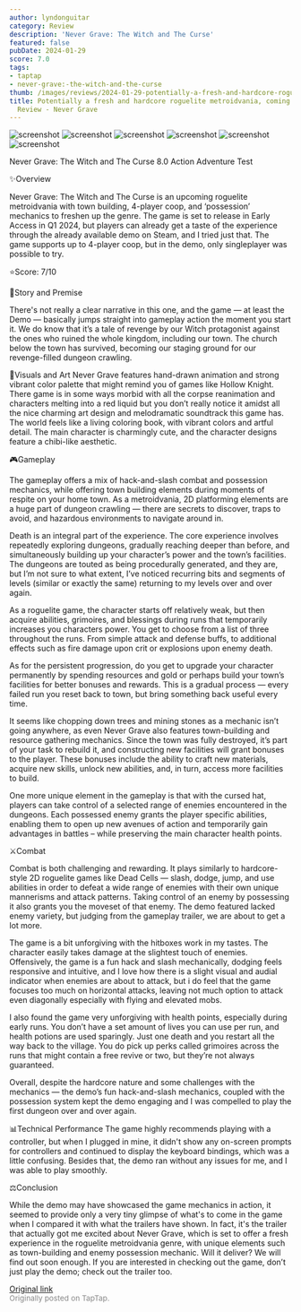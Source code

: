 ```yaml
---
author: lyndonguitar
category: Review
description: 'Never Grave: The Witch and The Curse'
featured: false
pubDate: 2024-01-29
score: 7.0
tags:
- taptap
- never-grave:-the-witch-and-the-curse
thumb: /images/reviews/2024-01-29-potentially-a-fresh-and-hardcore-roguelite-metroidvania-coming-soon--demo-review---never--0.avif
title: Potentially a fresh and hardcore roguelite metroidvania, coming soon | Demo
  Review - Never Grave
---
```


<div class="gallery">
  <img src="/images/reviews/2024-01-29-potentially-a-fresh-and-hardcore-roguelite-metroidvania-coming-soon--demo-review---never--0.avif" alt="screenshot" />
  <img src="/images/reviews/2024-01-29-potentially-a-fresh-and-hardcore-roguelite-metroidvania-coming-soon--demo-review---never--1.avif" alt="screenshot" />
  <img src="/images/reviews/2024-01-29-potentially-a-fresh-and-hardcore-roguelite-metroidvania-coming-soon--demo-review---never--2.avif" alt="screenshot" />
  <img src="/images/reviews/2024-01-29-potentially-a-fresh-and-hardcore-roguelite-metroidvania-coming-soon--demo-review---never--3.avif" alt="screenshot" />
  <img src="/images/reviews/2024-01-29-potentially-a-fresh-and-hardcore-roguelite-metroidvania-coming-soon--demo-review---never--4.avif" alt="screenshot" />
  <img src="/images/reviews/2024-01-29-potentially-a-fresh-and-hardcore-roguelite-metroidvania-coming-soon--demo-review---never--5.avif" alt="screenshot" />
</div>

Never Grave: The Witch and The Curse
8.0
Action
Adventure
Test

✨Overview

Never Grave: The Witch and The Curse is an upcoming roguelite metroidvania with town building, 4-player coop, and ‘possession’ mechanics to freshen up the genre. The game is set to release in Early Access in Q1 2024, but players can already get a taste of the experience through the already available demo on Steam, and I tried just that. The game supports up to 4-player coop, but in the demo, only singleplayer was possible to try.

⭐️Score: 7/10

📖Story and Premise

There's not really a clear narrative in this one, and the game — at least the Demo — basically jumps straight into gameplay action the moment you start it. We do know that it’s a tale of revenge by our Witch protagonist against the ones who ruined the whole kingdom, including our town. The church below the town has survived, becoming our staging ground for our revenge-filled dungeon crawling.

🎨Visuals and Art
Never Grave features hand-drawn animation and strong vibrant color palette that might remind you of games like Hollow Knight. There game is in some ways morbid with all the corpse reanimation and characters melting into a red liquid but you don’t really notice it amidst all the nice charming art design and melodramatic soundtrack this game has. The world feels like a living coloring book, with vibrant colors and artful detail. The main character is charmingly cute, and the character designs feature a chibi-like aesthetic.

🎮Gameplay

The gameplay offers a mix of hack-and-slash combat and possession mechanics, while offering town building elements during moments of respite on your home town. As a metroidvania, 2D platforming elements are a huge part of dungeon crawling — there are secrets to discover, traps to avoid, and hazardous environments to navigate around in.

Death is an integral part of the experience. The core experience involves repeatedly exploring dungeons, gradually reaching deeper than before, and simultaneously building up your character’s power and the town’s facilities. The dungeons are touted as being procedurally generated, and they are, but I’m not sure to what extent, I’ve noticed recurring bits and segments of levels (similar or exactly the same) returning to my levels over and over again.

As a roguelite game, the character starts off relatively weak, but then acquire abilities, grimoires, and blessings during runs that temporarily increases you characters power. You get to choose from a list of three throughout the runs. From simple attack and defense buffs, to additional effects such as fire damage upon crit or explosions upon enemy death.

As for the persistent progression, do you get to upgrade your character permanently by spending resources and gold or perhaps build your town’s facilities for better bonuses and rewards. This is a gradual process — every failed run you reset back to town, but bring something back useful every time.

It seems like chopping down trees and mining stones as a mechanic isn’t going anywhere, as even Never Grave also features town-building and resource gathering mechanics. Since the town was fully destroyed, it’s part of your task to rebuild it, and constructing new facilities will grant bonuses to the player. These bonuses include the ability to craft new materials, acquire new skills, unlock new abilities, and, in turn, access more facilities to build.

One more unique element in the gameplay is that with the cursed hat, players can take control of a selected range of enemies encountered in the dungeons. Each possessed enemy grants the player specific abilities, enabling them to open up new avenues of action and temporarily gain advantages in battles – while preserving the main character health points.

⚔️Combat

Combat is both challenging and rewarding. It plays similarly to hardcore-style 2D roguelite games like Dead Cells — slash, dodge, jump, and use abilities in order to defeat a wide range of enemies with their own unique mannerisms and attack patterns. Taking control of an enemy by possessing it also grants you the moveset of that enemy. The demo featured lacked enemy variety, but judging from the gameplay trailer, we are about to get a lot more.

The game is a bit unforgiving with the hitboxes work in my tastes. The character easily takes damage at the slightest touch of enemies. Offensively, the game is a fun hack and slash mechanically, dodging feels responsive and intuitive, and I love how there is a slight visual and audial indicator when enemies are about to attack, but i do feel that the game focuses too much on horizontal attacks, leaving not much option to attack even diagonally especially with flying and elevated mobs.

I also found the game very unforgiving with health points, especially during early runs. You don’t have a set amount of lives you can use per run, and health potions are used sparingly. Just one death and you restart all the way back to the village. You do pick up perks called grimoires across the runs that might contain a free revive or two, but they’re not always guaranteed.

Overall, despite the hardcore nature and some challenges with the mechanics — the demo’s fun hack-and-slash mechanics, coupled with the possession system kept the demo engaging and I was compelled to play the first dungeon over and over again.

📊Technical Performance
The game highly recommends playing with a controller, but when I plugged in mine, it didn't show any on-screen prompts for controllers and continued to display the keyboard bindings, which was a little confusing. Besides that, the demo ran without any issues for me, and I was able to play smoothly.

⚖️Conclusion

While the demo may have showcased the game mechanics in action, it seemed to provide only a very tiny glimpse of what's to come in the game when I compared it with what the trailers have shown. In fact, it's the trailer that actually got me excited about Never Grave, which is set to offer a fresh experience in the roguelite metroidvania genre, with unique elements such as town-building and enemy possession mechanic. Will it deliver? We will find out soon enough. If you are interested in checking out the game, don’t just play the demo; check out the trailer too.

[Original link](https://www.taptap.io/post/6921002)<br><span style="font-size: 0.95em; color: #888;">Originally posted on TapTap.</span>